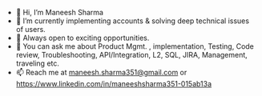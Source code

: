 - 👋 Hi, I’m Maneesh Sharma
- 👀 I’m currently implementing accounts & solving deep technical issues of users.
- 🌱 Always open to exciting opportunities.
- 💞️ You can ask me about Product Mgmt. , implementation, Testing, Code review, Troubleshooting, API/Integration, L2, SQL, JIRA, Management, traveling etc.
- 📫 Reach me at maneesh.sharma351@gmail.com or https://www.linkedin.com/in/maneeshsharma351-015ab13a


